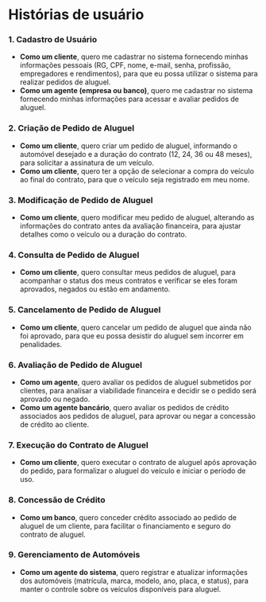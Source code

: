# Histórias de usuário

### 1. **Cadastro de Usuário**
   - **Como um cliente**, quero me cadastrar no sistema fornecendo minhas informações pessoais (RG, CPF, nome, e-mail, senha, profissão, empregadores e rendimentos), para que eu possa utilizar o sistema para realizar pedidos de aluguel.
   - **Como um agente (empresa ou banco)**, quero me cadastrar no sistema fornecendo minhas informações para acessar e avaliar pedidos de aluguel.

### 2. **Criação de Pedido de Aluguel**
   - **Como um cliente**, quero criar um pedido de aluguel, informando o automóvel desejado e a duração do contrato (12, 24, 36 ou 48 meses), para solicitar a assinatura de um veículo.
   - **Como um cliente**, quero ter a opção de selecionar a compra do veículo ao final do contrato, para que o veículo seja registrado em meu nome.
   
### 3. **Modificação de Pedido de Aluguel**
   - **Como um cliente**, quero modificar meu pedido de aluguel, alterando as informações do contrato antes da avaliação financeira, para ajustar detalhes como o veículo ou a duração do contrato.

### 4. **Consulta de Pedido de Aluguel**
   - **Como um cliente**, quero consultar meus pedidos de aluguel, para acompanhar o status dos meus contratos e verificar se eles foram aprovados, negados ou estão em andamento.

### 5. **Cancelamento de Pedido de Aluguel**
   - **Como um cliente**, quero cancelar um pedido de aluguel que ainda não foi aprovado, para que eu possa desistir do aluguel sem incorrer em penalidades.

### 6. **Avaliação de Pedido de Aluguel**
   - **Como um agente**, quero avaliar os pedidos de aluguel submetidos por clientes, para analisar a viabilidade financeira e decidir se o pedido será aprovado ou negado.
   - **Como um agente bancário**, quero avaliar os pedidos de crédito associados aos pedidos de aluguel, para aprovar ou negar a concessão de crédito ao cliente.

### 7. **Execução do Contrato de Aluguel**
   - **Como um cliente**, quero executar o contrato de aluguel após aprovação do pedido, para formalizar o aluguel do veículo e iniciar o período de uso.

### 8. **Concessão de Crédito**
   - **Como um banco**, quero conceder crédito associado ao pedido de aluguel de um cliente, para facilitar o financiamento e seguro do contrato de aluguel.

### 9. **Gerenciamento de Automóveis**
   - **Como um agente do sistema**, quero registrar e atualizar informações dos automóveis (matrícula, marca, modelo, ano, placa, e status), para manter o controle sobre os veículos disponíveis para aluguel.
